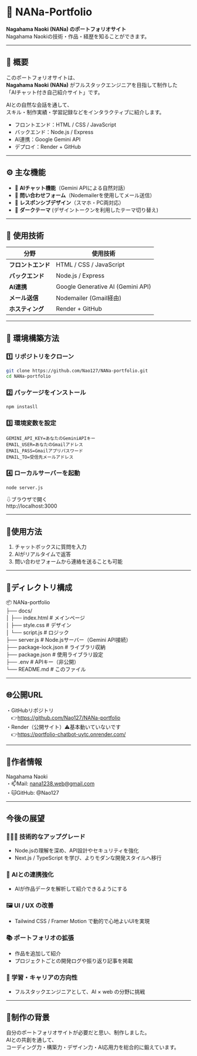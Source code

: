 # 🌸 NANa-Portfolio

**Nagahama Naoki (NANa) のポートフォリオサイト**  
Nagahama Naokiの技術・作品・経歴を知ることができます。

---

## 🧠 概要

このポートフォリオサイトは、  
**Nagahama Naoki (NANa)** がフルスタックエンジニアを目指して制作した  
「AIチャット付き自己紹介サイト」です。

AIとの自然な会話を通して、  
スキル・制作実績・学習記録などをインタラクティブに紹介します。  

- フロントエンド：HTML / CSS / JavaScript  
- バックエンド：Node.js / Express  
- AI連携：Google Gemini API  
- デプロイ：Render + GitHub  

---

## ⚙️ 主な機能

- 🤖 **AIチャット機能**（Gemini APIによる自然対話）
- 📨 **問い合わせフォーム**（Nodemailerを使用してメール送信）
- 📱 **レスポンシブデザイン**（スマホ・PC両対応）
- 🌙 **ダークテーマ** (デザイントークンを利用したテーマ切り替え)

---

## 🧱 使用技術

| 分野 | 使用技術 |
|------|-----------|
| **フロントエンド** | HTML / CSS / JavaScript |
| **バックエンド** | Node.js / Express |
| **AI連携** | Google Generative AI (Gemini API) |
| **メール送信** | Nodemailer (Gmail経由) |
| **ホスティング** | Render + GitHub |

---

## 🧩 環境構築方法

### 1️⃣ リポジトリをクローン
```bash
git clone https://github.com/Nao127/NANa-portfolio.git
cd NANa-portfolio
```

### 2️⃣ パッケージをインストール
```bash
npm instasll
```

### 3️⃣ 環境変数を設定
```env
GEMINI_API_KEY=あなたのGeminiAPIキー
EMAIL_USER=あなたのGmailアドレス
EMAIL_PASS=Gmailアプリパスワード
EMAIL_TO=受信先メールアドレス
```

### 4️⃣ ローカルサーバーを起動
```bash
node server.js
```
⇩ブラウザで開く  
http://localhost:3000

---

## 💬使用方法
1. チャットボックスに質問を入力
2. AIがリアルタイムで返答
3. 問い合わせフォームから連絡を送ることも可能

---

## 📁ディレクトリ構成
📦 NANa-portfolio  
├── docs/  
│   ├── index.html       # メインページ  
│   ├── style.css        # デザイン  
│   └── script.js        # ロジック  
├── server.js            # Node.jsサーバー（Gemini API接続）  
├── package-lock.json    # ライブラリ収納  
├── package.json         # 使用ライブラリ設定  
├── .env                 # APIキー（非公開）  
└── README.md            # このファイル  

---

## 🌐公開URL
・GitHubリポジトリ  
　👉https://github.com/Nao127/NANa-portfolio  
・Render（公開サイト）⚠️基本動いていないです  
　👉https://portfolio-chatbot-uytc.onrender.com/  

---

## 👤作者情報
Nagahama Naoki  
・📫Mail: nana1238.web@gmail.com  
・🐱GitHub: @Nao127  

---

## 今後の展望
### 🧑🏻‍💻 **技術的なアップグレード**
- Node.jsの理解を深め、API設計やセキュリティを強化
- Next.js / TypeScript を学び、よりモダンな開発スタイルへ移行

### 🦾 **AIとの連携強化**
- AIが作品データを解析して紹介できるようにする

### 🖼️ **UI / UX の改善**
- Tailwind CSS / Framer Motion で動的で心地よいUIを実現

### 📚 **ポートフォリオの拡張**
- 作品を追加して紹介
- プロジェクトごとの開発ログや振り返り記事を掲載

### 📓 **学習・キャリアの方向性**
- フルスタックエンジニアとして、AI × web の分野に挑戦

---

## 📝制作の背景
自分のポートフォリオサイトが必要だと思い、制作しました。  
AIとの共創を通して、  
コーディング力・構築力・デザイン力・AI応用力を総合的に鍛えています。
